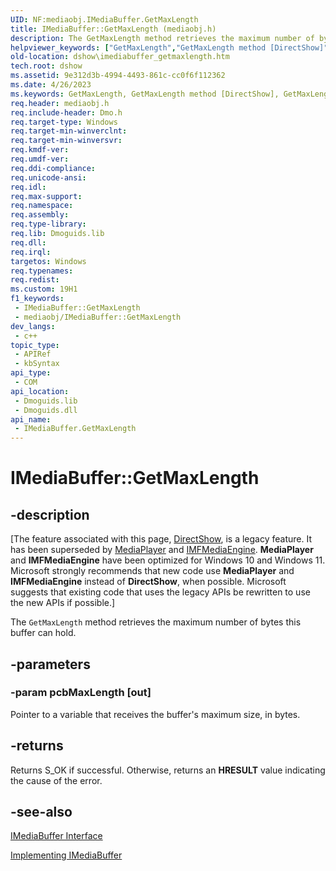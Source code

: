 ```yaml
---
UID: NF:mediaobj.IMediaBuffer.GetMaxLength
title: IMediaBuffer::GetMaxLength (mediaobj.h)
description: The GetMaxLength method retrieves the maximum number of bytes this buffer can hold.
helpviewer_keywords: ["GetMaxLength","GetMaxLength method [DirectShow]","GetMaxLength method [DirectShow]","IMediaBuffer interface","IMediaBuffer interface [DirectShow]","GetMaxLength method","IMediaBuffer.GetMaxLength","IMediaBuffer::GetMaxLength","IMediaBufferGetMaxLength","dshow.imediabuffer_getmaxlength","mediaobj/IMediaBuffer::GetMaxLength"]
old-location: dshow\imediabuffer_getmaxlength.htm
tech.root: dshow
ms.assetid: 9e312d3b-4994-4493-861c-cc0f6f112362
ms.date: 4/26/2023
ms.keywords: GetMaxLength, GetMaxLength method [DirectShow], GetMaxLength method [DirectShow],IMediaBuffer interface, IMediaBuffer interface [DirectShow],GetMaxLength method, IMediaBuffer.GetMaxLength, IMediaBuffer::GetMaxLength, IMediaBufferGetMaxLength, dshow.imediabuffer_getmaxlength, mediaobj/IMediaBuffer::GetMaxLength
req.header: mediaobj.h
req.include-header: Dmo.h
req.target-type: Windows
req.target-min-winverclnt: 
req.target-min-winversvr: 
req.kmdf-ver: 
req.umdf-ver: 
req.ddi-compliance: 
req.unicode-ansi: 
req.idl: 
req.max-support: 
req.namespace: 
req.assembly: 
req.type-library: 
req.lib: Dmoguids.lib
req.dll: 
req.irql: 
targetos: Windows
req.typenames: 
req.redist: 
ms.custom: 19H1
f1_keywords:
 - IMediaBuffer::GetMaxLength
 - mediaobj/IMediaBuffer::GetMaxLength
dev_langs:
 - c++
topic_type:
 - APIRef
 - kbSyntax
api_type:
 - COM
api_location:
 - Dmoguids.lib
 - Dmoguids.dll
api_name:
 - IMediaBuffer.GetMaxLength
---
```


# IMediaBuffer::GetMaxLength


## -description

\[The feature associated with this page, [DirectShow](/windows/win32/directshow/directshow), is a legacy feature. It has been superseded by [MediaPlayer](/uwp/api/Windows.Media.Playback.MediaPlayer) and [IMFMediaEngine](/windows/win32/api/mfmediaengine/nn-mfmediaengine-imfmediaengine). **MediaPlayer** and **IMFMediaEngine** have been optimized for Windows 10 and Windows 11. Microsoft strongly recommends that new code use **MediaPlayer** and **IMFMediaEngine** instead of **DirectShow**, when possible. Microsoft suggests that existing code that uses the legacy APIs be rewritten to use the new APIs if possible.\]

The <code>GetMaxLength</code> method retrieves the maximum number of bytes this buffer can hold.

## -parameters

### -param pcbMaxLength [out]

Pointer to a variable that receives the buffer's maximum size, in bytes.

## -returns

Returns S_OK if successful. Otherwise, returns an <b>HRESULT</b> value indicating the cause of the error.

## -see-also

<a href="/windows/desktop/api/mediaobj/nn-mediaobj-imediabuffer">IMediaBuffer Interface</a>



<a href="/windows/desktop/DirectShow/implementing-imediabuffer">Implementing IMediaBuffer</a>